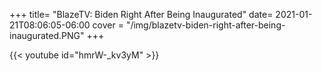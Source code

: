 +++
title= "BlazeTV: Biden Right After Being Inaugurated"
date= 2021-01-21T08:06:05-06:00
cover = "/img/blazetv-biden-right-after-being-inaugurated.PNG"
+++

{{< youtube id="hmrW-_kv3yM" >}}

